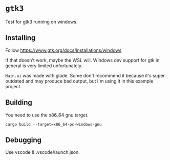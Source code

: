 # ``gtk3``
Test for gtk3 running on windows.

## Installing
Follow https://www.gtk.org/docs/installations/windows  

If that doesn't work, maybe the WSL will. Windows dev support for gtk in general is very limited unfortunately.

``Main.ui`` was made with glade. Some don't recommend it because it's super outdated and may produce bad output, but I'm using it in this example project.

## Building
You need to use the x86_64 gnu target.

```
cargo build --target=x86_64-pc-windows-gnu
```

## Debugging
Use vscode & .vscode/launch.json.
